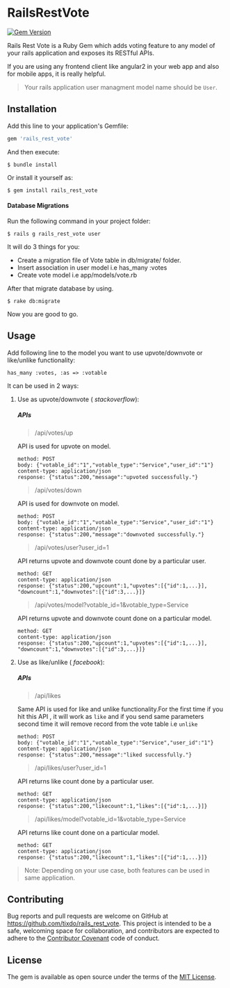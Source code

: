 # RailsRestVote
[![Gem Version](https://badge.fury.io/rb/rails_rest_vote.svg)](https://badge.fury.io/rb/rails_rest_vote)

Rails Rest Vote is a Ruby Gem which adds voting feature to any model of your rails application and exposes its RESTful APIs.

If you are using any frontend client like angular2 in your web app and also for mobile apps, it is really helpful.



>Your rails application user managment model name should be `User`.

## Installation

Add this line to your application's Gemfile:

```ruby
gem 'rails_rest_vote'
```
And then execute:

    $ bundle install

Or install it yourself as:

    $ gem install rails_rest_vote

#### Database Migrations

Run the following command in your project folder:

    $ rails g rails_rest_vote user

It will do 3 things for you:

- Create a migration file of Vote table in db/migrate/ folder.
- Insert association in user model i.e has_many :votes
- Create vote model i.e app/models/vote.rb

After that migrate database by using.

    $ rake db:migrate

Now you are good to go.

## Usage

Add following line to the model you want to use upvote/downvote or like/unlike functionality:

    has_many :votes, :as => :votable

It can be used in 2 ways:

1. Use as upvote/downvote ( _stackoverflow_):

    ##### APIs

    > /api/votes/up

    API is used for upvote on model.
    ```
    method: POST
    body: {"votable_id":"1","votable_type":"Service","user_id":"1"}
    content-type: application/json
    response: {"status":200,"message":"upvoted successfully."}
    ```

    > /api/votes/down

    API is used for downvote on model.
    ```
    method: POST
    body: {"votable_id":"1","votable_type":"Service","user_id":"1"}
    content-type: application/json
    response: {"status":200,"message":"downvoted successfully."}
    ```
     > /api/votes/user?user_id=1

    API returns upvote and downvote count done by a particular user.
    ```
    method: GET
    content-type: application/json
    response: {"status":200,"upcount":1,"upvotes":[{"id":1,...}], "downcount":1,"downvotes":[{"id":3,...}]}
    ```
      > /api/votes/model?votable_id=1&votable_type=Service

    API returns upvote and downvote count done on a particular model.
    ```
    method: GET
    content-type: application/json
    response: {"status":200,"upcount":1,"upvotes":[{"id":1,...}], "downcount":1,"downvotes":[{"id":3,...}]}
    ```

2. Use as like/unlike ( _facebook_):

    ##### APIs

    > /api/likes

    Same API is used for like and unlike functionality.For the first time if you hit this API , it will work as `like` and if you send same parameters second time it will remove record from the vote table i.e `unlike`
    ```
    method: POST
    body: {"votable_id":"1","votable_type":"Service","user_id":"1"}
    content-type: application/json
    response: {"status":200,"message":"liked successfully."}
    ```
    > /api/likes/user?user_id=1

    API returns like count done by a particular user.
    ```
    method: GET
    content-type: application/json
    response: {"status":200,"likecount":1,"likes":[{"id":1,...}]}
    ```
    > /api/likes/model?votable_id=1&votable_type=Service

    API returns like count done on a particular model.
    ```
    method: GET
    content-type: application/json
    response: {"status":200,"likecount":1,"likes":[{"id":1,...}]}
    ```
    

>Note: Depending on your use case, both features can be used in same application.

## Contributing

Bug reports and pull requests are welcome on GitHub at https://github.com/tixdo/rails_rest_vote. This project is intended to be a safe, welcoming space for collaboration, and contributors are expected to adhere to the [Contributor Covenant](http://contributor-covenant.org) code of conduct.


## License

The gem is available as open source under the terms of the [MIT License](http://opensource.org/licenses/MIT).
